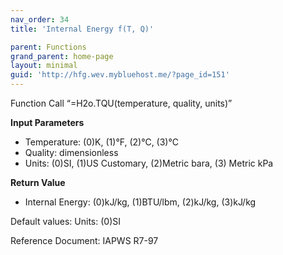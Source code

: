 ```yaml
---
nav_order: 34
title: 'Internal Energy f(T, Q)'

parent: Functions
grand_parent: home-page
layout: minimal
guid: 'http://hfg.wev.mybluehost.me/?page_id=151'
---
```


Function Call “=H2o.TQU(temperature, quality, units)”

**Input Parameters**

- Temperature: (0)K, (1)°F, (2)°C, (3)°C
- Quality: dimensionless
- Units: (0)SI, (1)US Customary, (2)Metric bara, (3) Metric kPa

**Return Value**

- Internal Energy: (0)kJ/kg, (1)BTU/lbm, (2)kJ/kg, (3)kJ/kg

Default values: Units: (0)SI

Reference Document: IAPWS R7-97